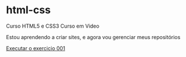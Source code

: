 # html-css
 Curso HTML5 e CSS3 Curso em Video

 Estou aprendendo a criar sites, e agora vou gerenciar meus repositórios

<a href="https://viniciuss1227.github.io/html-css/exercicios/ex001/index.html">Executar o exercicio 001</a>